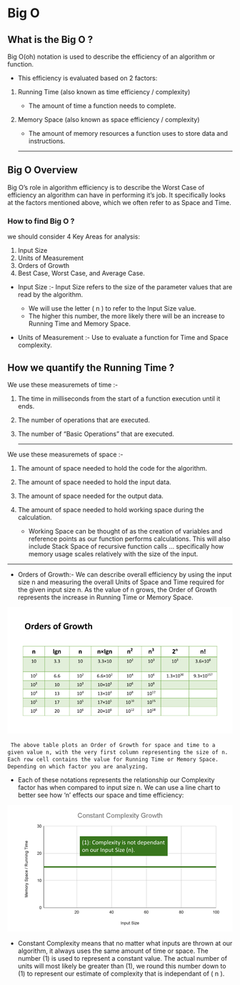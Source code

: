 # Big O

## What is the Big O ?

Big O(oh) notation is used to describe the efficiency of an algorithm or function.

- This efficiency is evaluated based on 2 factors:

1. Running Time (also known as time efficiency / complexity)
    - The amount of time a function needs to complete.

2. Memory Space (also known as space efficiency / complexity)
   - The amount of memory resources a function uses to store data and instructions.

   ---

## Big O Overview

Big O’s role in algorithm efficiency is to describe the Worst Case of efficiency an algorithm can have in performing it’s job. It specifically looks at the factors mentioned above, which we often refer to as Space and Time.

### How to find Big O ?

we should consider 4 Key Areas for analysis:

1. Input Size
2. Units of Measurement
3. Orders of Growth
4. Best Case, Worst Case, and Average Case.

- Input Size :- Input Size refers to the size of the parameter values that are read by the algorithm.

  - We will use the letter ( n ) to refer to the Input Size value.
  - The higher this number, the more likely there will be an increase to Running Time and Memory Space.

- Units of Measurement :-  Use to evaluate a function for Time and Space complexity.

## How we  quantify the Running Time ?

We use these measuremets of time :-

1. The time in milliseconds from the start of a function execution until it ends.

   <!-- - For the purposes of Big O, we won’t be considering this measurement since different machines will have different individual run times depending on how powerful they are. Regardless, this will always be a measurement of run-time. -->

2. The number of operations that are executed.

   <!-- - Think of this as the number of lines of code that are executed from start to finish of a function. -->

3. The number of “Basic Operations” that are executed.

   <!-- - “Basic Operation” refers to the operation that is contributing the most to the total running time. This is usually the most time consuming operation within the inner most loop. -->

   ---

We use these measuremets of space :-

1. The amount of space needed to hold the code for the algorithm.

    <!-- - Think of this as the number of bytes required to store the characters for the instructions specified in your function. -->

2. The amount of space needed to hold the input data.

<!-- 
    - If direct input data is not considered, we may just refer to this as Additional Memory Space since not all functions have direct input values. -->

3. The amount of space needed for the output data.

4. The amount of space needed to hold working space during the calculation.

    - Working Space can be thought of as the creation of variables and reference points as our function performs calculations. This will also include Stack Space of recursive function calls … specifically how memory usage scales relatively with the size of the input.

---

- Orders of Growth:- We can describe overall efficiency by using the input size n and measuring the overall Units of Space and Time required for the given input size n. As the value of n grows, the Order of Growth represents the increase in Running Time or Memory Space.

![Orders of Growth](./img/OrdersOfGrowth.png)

     The above table plots an Order of Growth for space and time to a given value n, with the very first column representing the size of n. Each row cell contains the value for Running Time or Memory Space. Depending on which factor you are analyzing.

- Each of these notations represents the relationship our Complexity factor has when compared to input size n. We can use a line chart to better see how ‘n’ effects our space and time efficiency:

![Constant Complexite Growth](./img/ConstantEfficiency.png)

- Constant Complexity means that no matter what inputs are thrown at our algorithm, it always uses the same amount of time or space. The number (1) is used to represent a constant value. The actual number of units will most likely be greater than (1), we round this number down to (1) to represent our estimate of complexity that is independant of ( n ).
